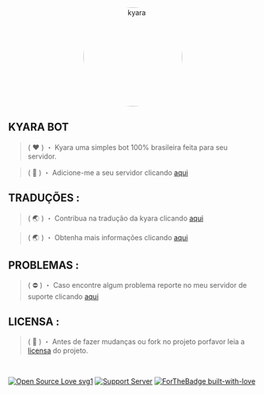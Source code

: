 <div align="center">
<img height="auto" width="200" style="border-radius: 50%" src="https://media.discordapp.net/attachments/954903882838986803/958732359912529971/257476_UvR0MWfl.png" alt="kyara"></img>
</div>

## KYARA BOT

> ( ❤ ) ・ Kyara uma simples bot 100% brasileira feita para seu servidor.</p>

> ( 🔗 ) ・ Adicione-me a seu servidor clicando [aqui](https://pages.github.com/)

## TRADUÇÕES :
> ( 🌏 ) ・ Contribua na tradução da kyara clicando [aqui](https://pagas.github.com)

> ( 🌏 ) ・ Obtenha mais informações clicando [aqui](https://github.com)

## PROBLEMAS :
> ( ⛔ ) ・ Caso encontre algum problema reporte no meu servidor de suporte clicando [aqui](https://discord.gg/jTRKBWEtGU)

## LICENSA :
> ( 📖 ) ・ Antes de fazer mudanças ou fork no projeto porfavor leia a [licensa](https://github.com/Nielsk009/Kyara-bot/blob/main/LICENSE) do projeto.

<br>

[![Open Source Love svg1](https://badges.frapsoft.com/os/v1/open-source.svg?v=103)](https://github.com/Nielsk009/Kyara-bot/)
[![Support Server](https://img.shields.io/discord/958753556582776842.svg?color=ca4246&label=café's%20kyara&logo=discord&style=flat-square)](https://discord.gg/jTRKBWEtGU)
[![ForTheBadge built-with-love](http://ForTheBadge.com/images/badges/Built-with-love.svg)](https://GitHub.com/Nielsk/Kyara-bot)
